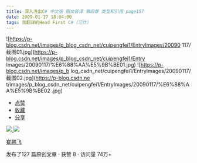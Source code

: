 ```yaml
---
title: 深入浅出C# 中文版 图文皆译 第四章 类型和引用 page157
date: 2009-01-17 18:04:00
tags: 我翻译的Head First C#（习作）
---
```

![https://p-blog.csdn.net/images/p_blog_csdn_net/cuipengfei1/EntryImages/20090
117/截图01.jpg](https://p-blog.csdn.net/images/p_blog_csdn_net/cuipengfei1/Entry
Images/20090117/%E6%88%AA%E5%9B%BE01.jpg) ![https://p-blog.csdn.net/images/p_b
log_csdn_net/cuipengfei1/EntryImages/20090117/截图02.jpg](https://p-blog.csdn.ne
t/images/p_blog_csdn_net/cuipengfei1/EntryImages/20090117/%E6%88%AA%E5%9B%BE02
.jpg)

  * [ 点赞  ](javascript:;)
  * [ 收藏  ](javascript:;)
  * [ 分享 ](javascript:;)

[ ![](https://profile.csdnimg.cn/5/2/5/3_cuipengfei1)
![](https://g.csdnimg.cn/static/user-reg-year/1x/11.png)
](https://blog.csdn.net/cuipengfei1)

[ 崔鹏飞 ](https://blog.csdn.net/cuipengfei1)

发布了127 篇原创文章  ·  获赞 8  ·  访问量 74万+

